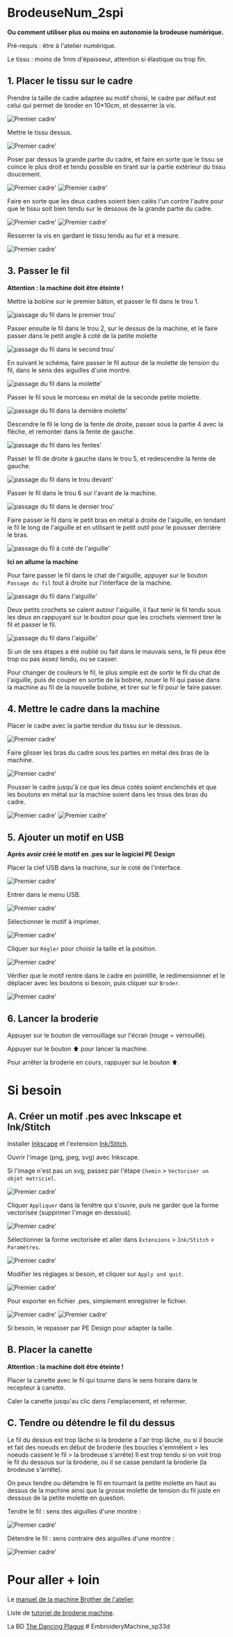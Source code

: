 # BrodeuseNum_2spi

**Ou comment utiliser plus ou moins en autonomie la brodeuse numérique.**

Pré-requis : être à l'atelier numérique.

Le tissu : moins de 1mm d'épaisseur, attention si élastique ou trop fin.

## 1. Placer le tissu sur le cadre

Prendre la taille de cadre adaptée au motif choisi, le cadre par défaut est celui qui permet de broder en 10*10cm, et desserrer la vis.

![Premier cadre'](./images/img0_1.jpg)

Mettre le tissu dessus.

![Premier cadre'](./images/img0_2.jpg)

Poser par dessus la grande partie du cadre, et faire en sorte que le tissu se coince le plus droit et tendu possible en tirant sur la partie extérieur du tissu doucement.

![Premier cadre'](./images/img0_3.jpg)
![Premier cadre'](./images/img0_4.jpg)

Faire en sorte que les deux cadres soient bien calés l'un contre l'autre pour que le tissu soit bien tendu sur le dessous de la grande partie du cadre.

![Premier cadre'](./images/img0_5.jpg)
![Premier cadre'](./images/img0_6.jpg)

Resserrer la vis en gardant le tissu tendu au fur et à mesure.

![Premier cadre'](./images/img0_7.jpg)

## 3. Passer le fil

**Attention : la machine doit être éteinte !**

Mettre la bobine sur le premier bâton, et passer le fil dans le trou 1.

![passage du fil dans le premier trou'](./images/img1_1.jpg)

Passer ensuite le fil dans le trou 2, sur le dessus de la machine, et le faire passer dans le petit angle à coté de la petite molette

![passage du fil dans le second trou'](./images/img1_2.jpg)

En suivant le schéma, faire passer le fil autour de la molette de tension du fil, dans le sens des aiguilles d'une montre.

![passage du fil dans la molette'](./images/img1_3.jpg)

Passer le fil sous le morceau en métal de la seconde petite molette.

![passage du fil dans la dernière molette'](./images/img1_4.jpg)

Descendre le fil le long de la fente de droite, passer sous la partie 4 avec la flèche, et remonter dans la fente de gauche.

![passage du fil dans les fentes'](./images/img1_5.jpg)

Passer le fil de droite à gauche dans le trou 5, et redescendre la fente de gauche.

![passage du fil dans le trou devant'](./images/img1_6.jpg)

Passer le fil dans le trou 6 sur l'avant de la machine.

![passage du fil dans le dernier trou'](./images/img1_7.jpg)

Faire passer le fil dans le petit bras en métal à droite de l'aiguille, en tendant le fil le long de l'aiguille et en utilisant le petit outil pour le pousser derrière le bras.

![passage du fil à coté de l'aiguille'](./images/img1_8.jpg)

**Ici on allume la machine**

Pour faire passer le fil dans le chat de l'aiguille, appuyer sur le bouton `Passage du fil` tout à droite sur l'interface de la machine.

![passage du fil dans l'aiguille'](./images/img1_10.jpg)

Deux petits crochets se calent autour l'aiguille, il faut tenir le fil tendu sous les deux en rappuyant sur le bouton pour que les crochets viennent tirer le fil et passer le fil.

![passage du fil dans l'aiguille'](./images/img1_9.jpg)

Si un de ses étapes a été oublié ou fait dans le mauvais sens, le fil peux être trop ou pas assez tendu, ou se casser.

Pour changer de couleurs le fil, le plus simple est de sortir le fil du chat de l'aiguille, puis de couper en sortie de la bobine, nouer le fil qui passe dans la machine au fil de la nouvelle bobine, et tirer sur le fil pour le faire passer.

<!-- photo !!-->

## 4. Mettre le cadre dans la machine

Placer le cadre avec la partie tendue du tissu sur le dessous.

![Premier cadre'](./images/img0_8.jpg)

Faire glisser les bras du cadre sous les parties en métal des bras de la machine.

![Premier cadre'](./images/img0_9.jpg)

Pousser le cadre jusqu'à ce que les deux cotés soient enclenchés et que les boutons en métal sur la machine soient dans les trous des bras du cadre.

![Premier cadre'](./images/img0_11.jpg)
![Premier cadre'](./images/img0_13.jpg)

## 5. Ajouter un motif en USB

**Après avoir créé le motif en .pes sur le logiciel PE Design**

Placer la clef USB dans la machine, sur le coté de l'interface.

![Premier cadre'](./images/img0_14.jpg)

Entrer dans le menu USB.

![Premier cadre'](./images/img0_15.jpg)

Sélectionner le motif à imprimer.

![Premier cadre'](./images/img0_16.jpg)

Cliquer sur `Régler` pour choisir la taille et la position.

![Premier cadre'](./images/img0_17.jpg)

Vérifier que le motif rentre dans le cadre en pointillé, le redimensionner et le déplacer avec les boutons si besoin, puis cliquer sur `Broder`.

![Premier cadre'](./images/img0_18.jpg)

## 6. Lancer la broderie

Appuyer sur le bouton de verrouillage sur l'écran (rouge = verrouillé).

<!--//photo-->

Appuyer sur le bouton ⬆️ pour lancer la machine.

<!--//photo-->

Pour arrêter la broderie en cours, rappuyer sur le bouton ⬆️. 

# Si besoin

## A. Créer un motif .pes avec Inkscape et Ink/Stitch

Installer [Inkscape](https://inkscape.org) et l'extension [Ink/Stitch](https://inkstitch.org/fr/).

Ouvrir l'image (png, jpeg, svg) avec Inkscape.

Si l'image n'est pas un svg, passez par l'étape `Chemin` > `Vectoriser un objet matriciel`.

![Premier cadre'](./images/img3_1.png)

Cliquer `Appliquer` dans la fenêtre qui s'ouvre, puis ne garder que la forme vectorisée (supprimer l'image en dessous).

![Premier cadre'](./images/img3_2.png)

Sélectionner la forme vectorisée et aller dans `Extensions` > `Ink/Stitch` > `Paramètres`.

![Premier cadre'](./images/img3_3.png)

Modifier les réglages si besoin, et cliquer sur `Apply and quit`.

![Premier cadre'](./images/img3_4.png)

Pour exporter en fichier .pes, simplement enregistrer le fichier.

![Premier cadre'](./images/img3_5.png)
![Premier cadre'](./images/img3_6.png)

Si besoin, le repasser par PE Design pour adapter la taille.

<!--## B. Créer un motif .pes avec le logiciel PE Design

Ouvrir le logiciel PE Design.

![Premier cadre'](./images/Capture1.png)

Aller dans l'onglet `Image` puis cliquer sur `Piqûre automatique` et sélectionner l'image choisie.

![Premier cadre'](./images/Capture2.png)

Rogner le motif si besoin, puis cliquer sur `Suivant` pour lancer le calcul de conversion de l'image en motif de broderie.

![Premier cadre'](./images/Capture4.png)

Après le premier calcul de conversion, on peux changer la sensibilité de la réduction des parasites et de la segmentation pour affiner le rendu. On peux également décider du nombre de couleur max (ici : 2, le tracé et le fond), puis décider de supprimer des couleurs en cliquant dessus dans la partie `Omettre les couleurs des parties`. Ici j'ai supprimé la couleur du fond, qui est barrée.

![Premier cadre'](./images/Capture6.png)

Redimensionner le motif afin qu'il rentre dans le cadre blanc.

![Premier cadre'](./images/Capture7.png)
![Premier cadre'](./images/Capture8.png)

Pour exporter, cliquer le logo du logiciel en haut à gauche, puis `Enregistrer sous...` .

![Premier cadre'](./images/Capture9.png)

Enregistrer en format .pes.

![Premier cadre'](./images/Capture10.png) -->


## B. Placer la canette

**Attention : la machine doit être éteinte !**

Placer la canette avec le fil qui tourne dans le sens horaire dans le recepteur à canette.

<!--//photo-->

Caler la canette jusqu'au clic dans l'emplacement, et refermer.

<!--//photo-->


## C. Tendre ou détendre le fil du dessus

Le fil du dessus est trop lâche si la broderie a l'air trop lâche, ou si il boucle et fait des noeuds en début de broderie (les boucles s'emmêlent > les noeuds cassent le fil > la brodeuse s'arrête)
Il est trop tendu si on voit trop le fil du dessous sur la broderie, ou il se casse pendant la broderie (la brodeuse s'arrête).

On peux tendre ou détendre le fil en tournant la petite molette en haut au dessus de la machine ainsi que la grosse molette de tension du fil juste en dessous de la petite molette en question.

Tendre le fil : sens des aiguilles d'une montre :

![Premier cadre'](./images/img2_1.jpg)

Détendre le fil : sens contraire des aiguilles d'une montre :

![Premier cadre'](./images/img2_2.jpg)

<!--//photo de broderies foirées-->

# Pour aller + loin

Le [manuel de la machine Brother de l'atelier](https://download.brother.com/welcome/doch100509/vr_dom01eu_fr.pdf).

Liste de [tutoriel de broderie machine](https://edutechwiki.unige.ch/fr/Catégorie:Guide_de_tutoriels_de_broderie_machine).

La BD [The Dancing Plague](https://www.selfmadehero.com/books/the-dancing-plague).# EmbroideryMachine_sp33d
